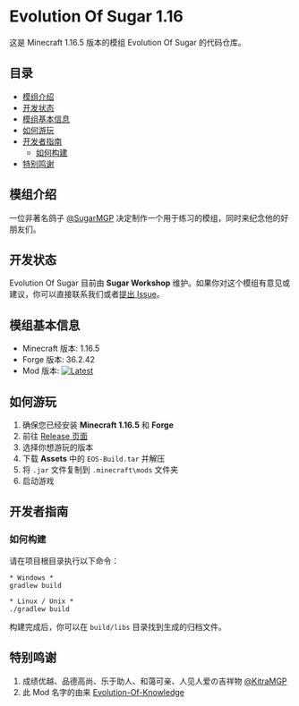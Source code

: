 # Evolution Of Sugar 1.16

这是 Minecraft 1.16.5 版本的模组 Evolution Of Sugar 的代码仓库。

## 目录

- [模组介绍](#模组介绍)
- [开发状态](#开发状态)
- [模组基本信息](#模组基本信息)
- [如何游玩](#如何游玩)
- [开发者指南](#开发者指南)
    - [如何构建](#如何构建)
- [特别鸣谢](#特别鸣谢)

## 模组介绍

一位非著名鸽子 [@SugarMGP](https://github.com/SugarMGP) 决定制作一个用于练习的模组，同时来纪念他的好朋友们。

## 开发状态

Evolution Of Sugar 目前由 **Sugar Workshop** 维护。如果你对这个模组有意见或建议，你可以直接联系我们或者[提出 Issue](https://github.com/SugarWorkshop/Evolution-Of-Sugar/issues)。

## 模组基本信息

- Minecraft 版本: 1.16.5
- Forge 版本: 36.2.42
- Mod 版本: [![Latest](https://img.shields.io/github/v/release/SugarWorkshop/Evolution-Of-Sugar?include_prereleases)](https://github.com/SugarWorkshop/Evolution-Of-Sugar/releases)

## 如何游玩

1. 确保您已经安装 **Minecraft 1.16.5** 和 **Forge**
2. 前往 [Release 页面](https://github.com/SugarWorkshop/Evolution-Of-Sugar/releases)
3. 选择你想游玩的版本
4. 下载 **Assets** 中的 `EOS-Build.tar` 并解压
5. 将 `.jar` 文件复制到 `.minecraft\mods` 文件夹
6. 启动游戏

## 开发者指南

### 如何构建

请在项目根目录执行以下命令：

```
* Windows *
gradlew build

* Linux / Unix *
./gradlew build
```

构建完成后，你可以在 `build/libs` 目录找到生成的归档文件。

## 特别鸣谢

1. 成绩优越、品德高尚、乐于助人、和蔼可亲、人见人爱の吉祥物 [@KitraMGP](https://github.com/KitraMGP)
2. 此 Mod 名字的由来 [Evolution-Of-Knowledge](https://github.com/gonggongjohn/Evolution-Of-Knowledge)
